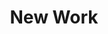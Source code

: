 ---
title: New Work
description_markdown: |-
  Selected work available now.

  Open thumbnails for expanded view and details.

  If you would like further information please see the [Contact](/contact) page.
_gallery_date: 2016-05-01 00:00:00
permalink: /gallery/new-work/
main_image_path:
images:
  - image_path: /uploads/img-6437.JPG
    image_title: DR/B19 Terra-sigillata Small Bowl
    image_description: >-
      DR/B19 Terra-sigillata small bowl with mottled interior. Height: 11.5 cm.
      Price in GBP: £280.00 RESERVED
  - image_path: /uploads/img-6432.JPG
    image_title: DR/B19 View 2
    image_description: DR/B19 View 2
  - image_path: /uploads/img-6433-1.JPG
    image_title: DR/B17  Small Bowl Floating Seeds
    image_description: >-
      DR/B17. Terra-sigillata Small Bowl. 'Floating Seeds'  Height: 14 cm. Price
      in GBP: £330.00
  - image_path: /uploads/img-6435-1.JPG
    image_title: DR/B17  Small Bowl  View 2
    image_description: DR/B17 Terra-sigillata Small Bowl View 2
  - image_path: /uploads/img-6441.JPG
    image_title: DR/B20 Terra-sigillata Bowl
    image_description: |-
      DR/B20 Terra-sigillata Bowl. Mottled interior. Height: 17.5 cm. 
      Price in GBP: £620.00
  - image_path: /uploads/img-6442.JPG
    image_title: DR/B20 View 2
    image_description: DR/B20 View 2
  - image_path: /uploads/img-6444.JPG
    image_title: DR/B22 Terra-sigillata Vessel Form SOLD
    image_description: |-
      DR/B22 Terra-sigillata vessel form with mottled interior. Height: 16 cm. 
      Price in GBP: SOLD
  - image_path: /uploads/img-6445.JPG
    image_title: DR/B22 View 2
    image_description: DR/B22 View 2
  - image_path: /uploads/img-6450.JPG
    image_title: DR/B30 Dark Bowl.
    image_description: 'DR/B30 Terra-sigillata dark bowl. Height: 14 cm. Price in GBP: £400.00'
  - image_path: /uploads/img-6451.JPG
    image_title: DR/B30 View 2
    image_description: DR/B30 View 2
  - image_path: /uploads/img-6247.jpg
    image_title: DR/B4 Terra-sigillata Balancing bowl
    image_description: >-
      DR/B4  Terra-sigillata balancing bowl, mottled interior. Textile ring
      supplied. Height: 12 cm. Price GBP: £350.00
  - image_path: /uploads/img-6250.jpg
    image_title: DR/B4  View 2
    image_description: DR/B4 View 2
  - image_path: /uploads/img-6242.jpg
    image_title: DR/B2 Terra-sigillata Bowl Form SOLD
    image_description: >-
      DR/B2 Terra-sigillata Bowl, mottled interior. Height: 12 cm. Price in GBP:
      SOLD
  - image_path: /uploads/img-6245.jpg
    image_title: DR/B2 View 2
    image_description: DR/B2 View 2
  - image_path: /uploads/img-5750.jpg
    image_title: DR/A4  Deep Bowl  'Sun, Moon and Stars'
    image_description: >-
      Terra-sigillata Deep Bowl: 'Sun, Moon and Stars'. Mottled interior.
      Height: 22 cm.

      Diameter across the rim: 19.5 cm. Price in GBP: £2000.00
  - image_path: /uploads/img-5751.jpg
    image_title: DR/A4  'Sun, Moon and Stars' View 2
    image_description: Terra-sigillata Deep Bowl. 'Sun, Moon and Stars'  View  2
display_title: true
cols: 2
_options:
  image_path:
    width: '1200'
    height: '1200'
    resize_style: contain
    mime_type: image/jpeg
  main_image_path:
    width: '1200'
    height: '800'
    resize_style: contain
    mime_type: image/jpeg
_comments:
  title: Gallery title
  permalink: Be careful editing this
  main_image_path: Image used to represent your gallery
  images: Add and edit your gallery images here
  image_description: May only be used in the close up of an image
---
